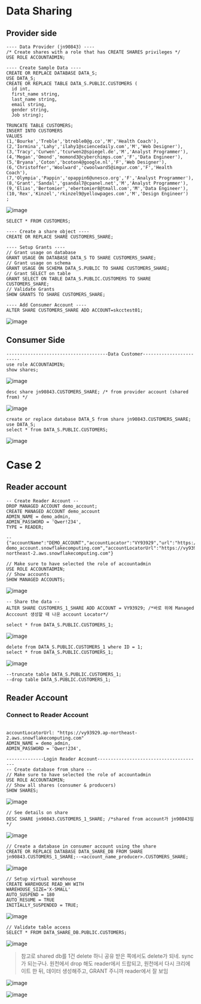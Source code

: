 # Data Sharing
## Provider side

```
---- Data Provider (jn90843) ----
/* Create shares with a role that has CREATE SHARES privileges */
USE ROLE ACCOUNTADMIN; 
```
```
---- Create Sample Data ----
CREATE OR REPLACE DATABASE DATA_S;
USE DATA_S;
CREATE OR REPLACE TABLE DATA_S.PUBLIC.CUSTOMERS (
  id int,
  first_name string,
  last_name string,
  email string,
  gender string,
  Job string);
```
```
TRUNCATE TABLE CUSTOMERS;
INSERT INTO CUSTOMERS
VALUES
(1,'Bourke','Treble','btreble0@g.co','M','Health Coach'),
(2,'Iormina','Lahy','ilahy1@sciencedaily.com','M','Web Designer'),
(3,'Tracy','Curwen','tcurwen2@spiegel.de','M','Analyst Programmer'),
(4,'Megan','Omond','momond3@cyberchimps.com','F','Data Engineer'),
(5,'Bryana','Coton','bcoton4@google.nl','F','Web Designer'),
(6,'Christoffer','Woolward','cwoolward5@imgur.com','F','Health Coach'),
(7,'Olympia','Pappin','opappin6@unesco.org','F','Analyst Programmer'),
(8,'Grant','Sandal','gsandal7@cpanel.net','M','Analyst Programmer'),
(9,'Elias','Bertomier','ebertomier8@tmall.com','M','Data Engineer'),
(10,'Rex','Kinzel','rkinzel9@yellowpages.com','M','Design Engineer')
;
```
![image](https://user-images.githubusercontent.com/52474199/183401893-04c9ca50-452c-4667-acd1-ddec9ef79498.png)


```
SELECT * FROM CUSTOMERS;
```

```
---- Create a share object ----
CREATE OR REPLACE SHARE CUSTOMERS_SHARE;
```

```
---- Setup Grants ----
// Grant usage on database
GRANT USAGE ON DATABASE DATA_S TO SHARE CUSTOMERS_SHARE; 
// Grant usage on schema
GRANT USAGE ON SCHEMA DATA_S.PUBLIC TO SHARE CUSTOMERS_SHARE; 
// Grant SELECT on table
GRANT SELECT ON TABLE DATA_S.PUBLIC.CUSTOMERS TO SHARE CUSTOMERS_SHARE; 
// Validate Grants
SHOW GRANTS TO SHARE CUSTOMERS_SHARE;
```

```
---- Add Consumer Account ----
ALTER SHARE CUSTOMERS_SHARE ADD ACCOUNT=skcctest01;
```
![image](https://user-images.githubusercontent.com/52474199/183403120-503450ff-d8df-42fe-b052-1ea5e37a339e.png)


## Consumer Side

```
--------------------------------------Data Customer------------------------
use role ACCOUNTADMIN;
show shares;
```
![image](https://user-images.githubusercontent.com/52474199/183402575-3984270c-5a75-4240-8561-e9ac490c0ab1.png)


```
desc share jn90843.CUSTOMERS_SHARE; /* from provider account (shared from) */
```
![image](https://user-images.githubusercontent.com/52474199/183402869-5d5dcb5f-4a57-4f97-ae4d-77cabc187c7c.png)

```
create or replace database DATA_S from share jn90843.CUSTOMERS_SHARE;
use DATA_S;
select * from DATA_S.PUBLIC.CUSTOMERS;
```
![image](https://user-images.githubusercontent.com/52474199/183402945-5d2e71aa-1f38-479c-b847-d51ff28e4237.png)



# Case 2
## Reader account

```
-- Create Reader Account --
DROP MANAGED ACCOUNT demo_account;
CREATE MANAGED ACCOUNT demo_account
ADMIN_NAME = demo_admin,
ADMIN_PASSWORD = 'Qwer!234',
TYPE = READER;

--{"accountName":"DEMO_ACCOUNT","accountLocator":"VY93929","url":"https://avlmfgz-demo_account.snowflakecomputing.com","accountLocatorUrl":"https://vy93929.ap-northeast-2.aws.snowflakecomputing.com"}

```
```
// Make sure to have selected the role of accountadmin
USE ROLE ACCOUNTADMIN; 
// Show accounts
SHOW MANAGED ACCOUNTS;
```
![image](https://user-images.githubusercontent.com/52474199/184528012-fe0f75d8-4dc8-465a-b0f1-d8de50de2b7c.png)

```
-- Share the data -- 
ALTER SHARE CUSTOMERS_1_SHARE ADD ACCOUNT = VY93929; /*바로 위에 Managed Acccount 생성할 때 나온 account Locator*/
```
```
select * from DATA_S.PUBLIC.CUSTOMERS_1;
```
![image](https://user-images.githubusercontent.com/52474199/183608166-4bc418de-c179-43f7-81dd-0e7db7146f7d.png)


```
delete from DATA_S.PUBLIC.CUSTOMERS_1 where ID = 1;
select * from DATA_S.PUBLIC.CUSTOMERS_1;
```
![image](https://user-images.githubusercontent.com/52474199/183608285-b9863465-144d-4903-9755-5a4f807ef8a6.png)

```
--truncate table DATA_S.PUBLIC.CUSTOMERS_1;
--drop table DATA_S.PUBLIC.CUSTOMERS_1;
```

## Reader Account
### Connect to Reader Account

```

accountLocatorUrl: "https://vy93929.ap-northeast-2.aws.snowflakecomputing.com"
ADMIN_NAME = demo_admin,
ADMIN_PASSWORD = 'Qwer!234',

```



```
--------------Login Reader Account---------------------------------------
-- Create database from share --
// Make sure to have selected the role of accountadmin
USE ROLE ACCOUNTADMIN; 
// Show all shares (consumer & producers)
SHOW SHARES;
```
![image](https://user-images.githubusercontent.com/52474199/183606222-be8abb60-e56f-4289-a0c0-53491769e5cb.png)


```
// See details on share
DESC SHARE jn90843.CUSTOMERS_1_SHARE; /*shared from account가 jn90843임 */
```

![image](https://user-images.githubusercontent.com/52474199/184528305-0e7852ec-5752-4a61-b519-859d15acae17.png)


```
// Create a database in consumer account using the share
CREATE OR REPLACE DATABASE DATA_SHARE_DB FROM SHARE jn90843.CUSTOMERS_1_SHARE;--<account_name_producer>.CUSTOMERS_SHARE;

```
![image](https://user-images.githubusercontent.com/52474199/183607363-24237e0d-9717-4e8d-ba6c-fc3a92f5a820.png)


```
// Setup virtual warehouse
CREATE WAREHOUSE READ_WH WITH
WAREHOUSE_SIZE='X-SMALL'
AUTO_SUSPEND = 180
AUTO_RESUME = TRUE
INITIALLY_SUSPENDED = TRUE;
```

![image](https://user-images.githubusercontent.com/52474199/183607742-4b50a60e-d22f-43e0-aa4c-8c2326012155.png)


```
// Validate table access
SELECT * FROM DATA_SHARE_DB.PUBLIC.CUSTOMERS;
```

![image](https://user-images.githubusercontent.com/52474199/183607839-8f8a1a81-20f4-4de6-8f3f-b8e9d3ef56ef.png)


> 참고로 shared db를 1건 delete 하니 공유 받은 쪽에서도 delete가 되네. sync가 되는구나.
> 원천에서 drop 해도 reader에서 드랍되고, 원천에서 다시 크리에이트 한 뒤, 데이터 생성해주고, GRANT 주니까 reader에서 잘 보임

![image](https://user-images.githubusercontent.com/52474199/183609959-711228f0-3fba-43c1-ae84-835e1ec2fb36.png)


![image](https://user-images.githubusercontent.com/52474199/183608619-eace4bfa-365c-4251-8ad9-97a38bb13ffd.png)

